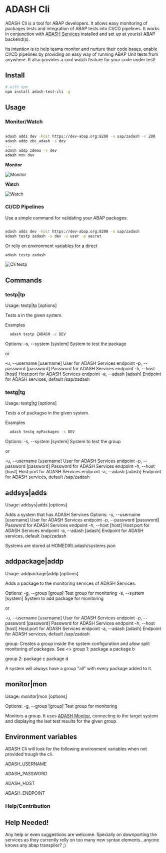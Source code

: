 # ADASH Cli

ADASH Cli is a tool for ABAP developers. 
It allows easy monitoring of packages tests and integration of ABAP tests into CI/CD pipelines. 
It works in conjunction with [ADASH Services](https://github.com/xinitrc86/adash-services) installed and set up at your(s) ABAP backend(s).

Its intention is to help teams monitor and nurture their code bases, enable CI/CD pipelines by providing an easy way of running ABAP Unit tests from anywhere. It also provides a cool watch feature for your code under test!

## Install

```bash
# with npm
npm install adash-test-cli -g

```

## Usage

### Monitor/Watch

```bash

adash adds dev -host https://dev-abap.org:8200 -a sap/zadash -c 200
adash addp zbc_adash -s dev
...
adash addp zdemo -s dev
adash mon dev
```
**Monitor**

![Monitor](https://raw.githubusercontent.com/xinitrc86/adash-cli/master/doc/images/monitor.gif)

**Watch**

![Watch](https://raw.githubusercontent.com/xinitrc86/adash-cli/master/doc/images/watch.gif)

### CI/CD Pipelines

Use a simple command for validating your ABAP packages:

```bash

adash adds dev -host https://dev-abap.org:8200 -a sap/zadash 
adash testp zadash -s dev -u user -p secret
```
Or relly on environment variables for a direct
```bash
adash testp zadash 
```

![Cli testp](https://raw.githubusercontent.com/xinitrc86/adash-cli/master/doc/images/cli.jpg)

## Commands

### testp|tp
Usage: testp|tp <package> [options]

Tests a <package> in the given system.

Examples
```bash
  adash testp ZADASH -s DEV
```

Options:
  -s, --system [system]  System to test the package
  
  or

  -u, --username [username]  User for ADASH Services endpoint
  -p, --password [password]  Password for ADASH Services endpoint
  -h, --host [host]          Host:port for ADASH Services endpoint
  -a, --adash [adash]        Endpoint for ADASH services, default /sap/zadash


### testg|tg
Usage: testg|tg <group> [options] 

Tests a <group> of packagse in the given system.

Examples
```bash
  adash testg myPackages -s DEV
```

Options:
  -s, --system [system]  System to test the group
  
  or
  
  -u, --username [username]  User for ADASH Services endpoint
  -p, --password [password]  Password for ADASH Services endpoint
  -h, --host [host]          Host:port for ADASH Services endpoint
  -a, --adash [adash]        Endpoint for ADASH services, default /sap/zadash


## addsys|adds
Usage: addsys|adds <system> [options] 

Adds a system that has ADASH Services
Options:
  -u, --username [username]  User for ADASH Services endpoint
  -p, --password [password]  Password for ADASH Services endpoint
  -h, --host [host]          Host:port for ADASH Services endpoint
  -a, --adash [adash]        Endpoint for ADASH services, default /sap/zadash

Systems are stored at HOMEDIR/.adash/systems.json

## addpackage|addp
Usage: addpackage|addp <package> [options] 

Adds a package to the monitoring services of ADASH Services.

Options:
  -g, --group  [group]   Test group for monitoring
  -s, --system [system]  System to add package for monitoring

  or

  -u, --username [username]  User for ADASH Services endpoint
  -p, --password [password]  Password for ADASH Services endpoint
  -h, --host [host]          Host:port for ADASH Services endpoint
  -a, --adash [adash]        Endpoint for ADASH services, default /sap/zadash


group: 
Creates a group inside the system configuration and allow split monitoring of packages. See <<monitor>>
group 1:
  package a
  package b

group 2: 
  package c
  package d

A system will always have a group "all" with every package added to it. 

## monitor|mon 
Usage: monitor|mon <system> [options]

Options:
  -g, --group  [group]   Test group for monitoring

Monitors a group. It uses [ADASH Monitor](https://github.com/xinitrc86/adash-monitor), connecting to the target system and displaying the last test results for the given group.

## Environment variables 

ADASH Cli will look for the following environment variables when not provided trough the cli.

ADASH_USERNAME

ADASH_PASSWORD

ADASH_HOST

ADASH_ENDPOINT

### Help/Contribution

## Help Needed!
Any help or even suggestions are welcome. 
Specially on downporting the services as they currently relly on too many new syntax elements...anyone knows any abap transpiler? ;)




